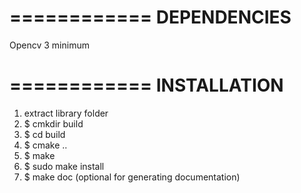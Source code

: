 ============
DEPENDENCIES
============

Opencv 3 minimum

============
INSTALLATION
============

1. extract library folder
2. $ cmkdir build
3. $ cd build
4. $ cmake ..
5. $ make
6. $ sudo make install
7. $ make doc (optional for generating documentation)
